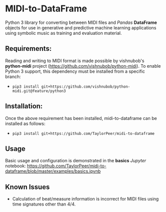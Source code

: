 # MIDI-to-DataFrame
Python 3 library for converting between MIDI files and *Pandas* **DataFrame** objects for use in generative and predictive machine learning applications using symbolic music as training and evaluation material.

## Requirements:
Reading and writing to MIDI format is made possible by vishnubob's **python-midi** project (https://github.com/vishnubob/python-midi). To enable Python 3 support, this dependency must be installed from a specific branch:

* `pip3 install git+https://github.com/vishnubob/python-midi.git@feature/python3`

## Installation:
Once the above requirement has been installed, midi-to-dataframe can be installed as follows:

* `pip3 install git+https://github.com/TaylorPeer/midi-to-dataframe`

## Usage

Basic usage and configuration is demonstrated in the **basics** *Jupyter* notebook: https://github.com/TaylorPeer/midi-to-dataframe/blob/master/examples/basics.ipynb

## Known Issues

* Calculation of beat/measure information is incorrect for MIDI files using time signatures other than 4/4.
